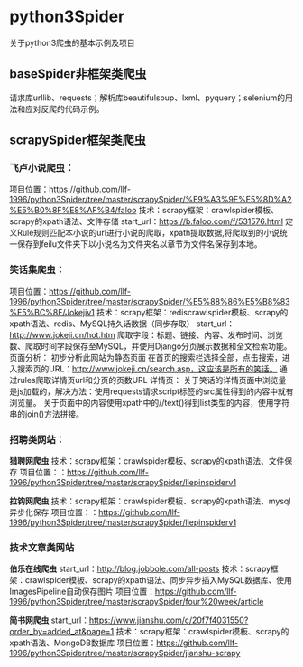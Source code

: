 # python3Spider
关于python3爬虫的基本示例及项目

## baseSpider非框架类爬虫
请求库urllib、requests；解析库beautifulsoup、lxml、pyquery；selenium的用法和应对反爬的代码示例。

## scrapySpider框架类爬虫
### 飞卢小说爬虫：
项目位置：https://github.com/llf-1996/python3Spider/tree/master/scrapySpider/%E9%A3%9E%E5%8D%A2%E5%B0%8F%E8%AF%B4/faloo
技术：scrapy框架：crawlspider模板、scrapy的xpath语法、文件存储
start_url：https://b.faloo.com/f/531576.html
定义Rule规则匹配本小说的url进行小说的爬取，xpath提取数据,将爬取到的小说统一保存到feilu文件夹下以小说名为文件夹名以章节为文件名保存到本地。

### 笑话集爬虫：
项目位置：https://github.com/llf-1996/python3Spider/tree/master/scrapySpider/%E5%88%86%E5%B8%83%E5%BC%8F/Jokejiv1
技术：scrapy框架：rediscrawlspider模板、scrapy的xpath语法、redis、MySQL持久话数据（同步存取）
start_url：http://www.jokeji.cn/hot.htm
爬取字段：标题、链接、内容、发布时间、浏览数、爬取时间字段保存至MySQL，并使用Django分页展示数据和全文检索功能。
页面分析：
    初步分析此网站为静态页面
    在首页的搜索栏选择全部，点击搜索，进入搜索页的URL：http://www.jokeji.cn/search.asp，这应该是所有的笑话。
    通过rules爬取详情页url和分页的页数URL
详情页：
    关于笑话的详情页面中浏览量是js加载的，解决方法：使用requests请求script标签的src属性得到的内容中就有浏览量。
    关于页面中的内容使用xpath中的//text()得到list类型的内容，使用字符串的join()方法拼接。

### 招聘类网站：
**猎聘网爬虫**
技术：scrapy框架：crawlspider模板、scrapy的xpath语法、文件保存
项目位置：：https://github.com/llf-1996/python3Spider/tree/master/scrapySpider/liepinspiderv1

**拉钩网爬虫**
技术：scrapy框架：crawlspider模板、scrapy的xpath语法、mysql异步化保存
项目位置：：https://github.com/llf-1996/python3Spider/tree/master/scrapySpider/liepinspiderv1


### 技术文章类网站
**伯乐在线爬虫**
start_url：http://blog.jobbole.com/all-posts
技术：scrapy框架：crawlspider模板、scrapy的xpath语法、同步异步插入MySQL数据库、使用ImagesPipeline自动保存图片
项目位置：https://github.com/llf-1996/python3Spider/tree/master/scrapySpider/four%20week/article

**简书网爬虫**
start_url：https://www.jianshu.com/c/20f7f4031550?order_by=added_at&page=1
技术：scrapy框架：crawlspider模板、scrapy的xpath语法、MongoDB数据库
项目位置：https://github.com/llf-1996/python3Spider/tree/master/scrapySpider/jianshu-scrapy

